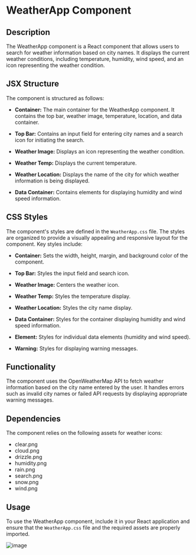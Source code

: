 # WeatherApp Component

## Description
The WeatherApp component is a React component that allows users to search for weather information based on city names. It displays the current weather conditions, including temperature, humidity, wind speed, and an icon representing the weather condition.

## JSX Structure
The component is structured as follows:

- **Container:** The main container for the WeatherApp component. It contains the top bar, weather image, temperature, location, and data container.

- **Top Bar:** Contains an input field for entering city names and a search icon for initiating the search.

- **Weather Image:** Displays an icon representing the weather condition.

- **Weather Temp:** Displays the current temperature.

- **Weather Location:** Displays the name of the city for which weather information is being displayed.

- **Data Container:** Contains elements for displaying humidity and wind speed information.

## CSS Styles
The component's styles are defined in the `WeatherApp.css` file. The styles are organized to provide a visually appealing and responsive layout for the component. Key styles include:

- **Container:** Sets the width, height, margin, and background color of the component.

- **Top Bar:** Styles the input field and search icon.

- **Weather Image:** Centers the weather icon.

- **Weather Temp:** Styles the temperature display.

- **Weather Location:** Styles the city name display.

- **Data Container:** Styles for the container displaying humidity and wind speed information.

- **Element:** Styles for individual data elements (humidity and wind speed).

- **Warning:** Styles for displaying warning messages.

## Functionality
The component uses the OpenWeatherMap API to fetch weather information based on the city name entered by the user. It handles errors such as invalid city names or failed API requests by displaying appropriate warning messages.

## Dependencies
The component relies on the following assets for weather icons:
- clear.png
- cloud.png
- drizzle.png
- humidity.png
- rain.png
- search.png
- snow.png
- wind.png

## Usage
To use the WeatherApp component, include it in your React application and ensure that the `WeatherApp.css` file and the required assets are properly imported.

![image](https://github.com/i-sayankh/weather-app/assets/100083146/1ca7d178-ded7-45be-b4bc-a9fea9040fc7)
